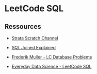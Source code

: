# LeetCode SQL

## Ressources


- [Strata Scratch Channel](https://www.youtube.com/@stratascratch/videos)


- [SQL Joined Explained](https://www.reddit.com/r/programming/comments/1xlqeu/sql_joins_explained_xpost_rsql/)
- [Frederik Muller - LC Database Problems](https://www.youtube.com/playlist?list=PLdrw9_aIADIPAMJW8I_S-S747oyiRtzpS)
- [Everyday Data Science - LeetCode SQL](https://www.youtube.com/playlist?list=PLtfxzVLWb-B-O3VAjxsoZYgG6d8WMnPjG)
